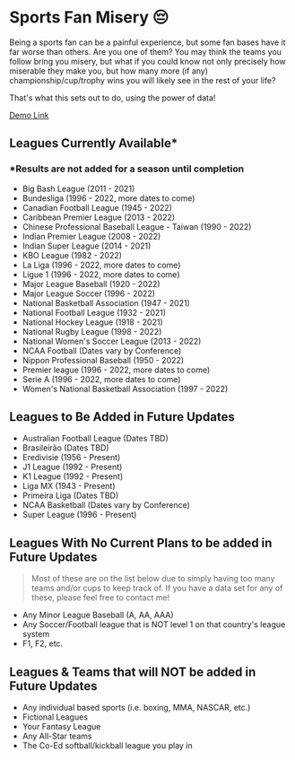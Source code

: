 # Sports Fan Misery 😔

Being a sports fan can be a painful experience, but some fan bases have it far worse than others. Are you one of them? You may think the teams you follow bring you misery, but what if you could know not only precisely how miserable they make you, but how many more (if any) championship/cup/trophy wins you will likely see in the rest of your life?

That's what this sets out to do, using the power of data!

[Demo Link](https://durhamster.github.io/Sports_Fan_Misery/)

## Leagues Currently Available\*

### \*Results are not added for a season until completion

- Big Bash League (2011 - 2021)
- Bundesliga (1996 - 2022, more dates to come)
- Canadian Football League (1945 - 2022)
- Caribbean Premier League (2013 - 2022)
- Chinese Professional Baseball League - Taiwan (1990 - 2022)
- Indian Premier League (2008 - 2022)
- Indian Super League (2014 - 2021)
- KBO League (1982 - 2022)
- La Liga (1996 - 2022, more dates to come)
- Ligue 1 (1996 - 2022, more dates to come)
- Major League Baseball (1920 - 2022)
- Major League Soccer (1996 - 2022)
- National Basketball Association (1947 - 2021)
- National Football League (1932 - 2021)
- National Hockey League (1918 - 2021)
- National Rugby League (1998 - 2022)
- National Women's Soccer League (2013 - 2022)
- NCAA Football (Dates vary by Conference)
- Nippon Professional Baseball (1950 - 2022)
- Premier league (1996 - 2022, more dates to come)
- Serie A (1996 - 2022, more dates to come)
- Women's National Basketball Association (1997 - 2022)

## Leagues to Be Added in Future Updates

- Australian Football League (Dates TBD)
- Brasileirão (Dates TBD)
- Eredivisie (1956 - Present)
- J1 League (1992 - Present)
- K1 League (1992 - Present)
- Liga MX (1943 - Present)
- Primeira Liga (Dates TBD)
- NCAA Basketball (Dates vary by Conference)
- Super League (1996 - Present)

## Leagues With No Current Plans to be added in Future Updates

> Most of these are on the list below due to simply having too many teams and/or cups to keep track of. If you have a data set for any of these, please feel free to contact me!

- Any Minor League Baseball (A, AA, AAA)
- Any Soccer/Football league that is NOT level 1 on that country's league system
- F1, F2, etc.

## Leagues & Teams that will NOT be added in Future Updates

- Any individual based sports (i.e. boxing, MMA, NASCAR, etc.)
- Fictional Leagues
- Your Fantasy League
- Any All-Star teams
- The Co-Ed softball/kickball league you play in
